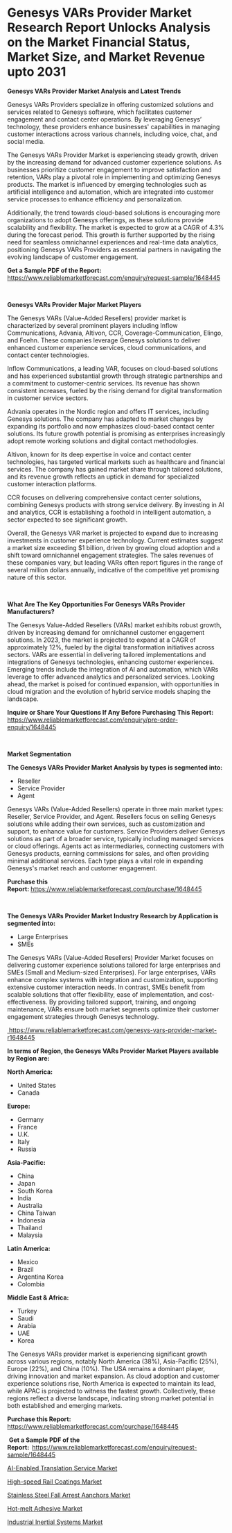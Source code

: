 <p><h1>Genesys VARs Provider Market Research Report Unlocks Analysis on the Market Financial Status, Market Size, and Market Revenue upto 2031</h1></p><p><strong>Genesys VARs Provider Market Analysis and Latest Trends</strong></p>
<p><p>Genesys VARs Providers specialize in offering customized solutions and services related to Genesys software, which facilitates customer engagement and contact center operations. By leveraging Genesys’ technology, these providers enhance businesses' capabilities in managing customer interactions across various channels, including voice, chat, and social media.</p><p>The Genesys VARs Provider Market is experiencing steady growth, driven by the increasing demand for advanced customer experience solutions. As businesses prioritize customer engagement to improve satisfaction and retention, VARs play a pivotal role in implementing and optimizing Genesys products. The market is influenced by emerging technologies such as artificial intelligence and automation, which are integrated into customer service processes to enhance efficiency and personalization.</p><p>Additionally, the trend towards cloud-based solutions is encouraging more organizations to adopt Genesys offerings, as these solutions provide scalability and flexibility. The market is expected to grow at a CAGR of 4.3% during the forecast period. This growth is further supported by the rising need for seamless omnichannel experiences and real-time data analytics, positioning Genesys VARs Providers as essential partners in navigating the evolving landscape of customer engagement.</p></p>
<p><strong>Get a Sample PDF of the Report:&nbsp;</strong> <a href="https://www.reliablemarketforecast.com/enquiry/request-sample/1648445?utm_campaign=1125&utm_medium=2&utm_source=Github&utm_content=ia&utm_term=15102024&utm_id=genesys-vars-provider">https://www.reliablemarketforecast.com/enquiry/request-sample/1648445</a></p>
<p>&nbsp;</p>
<p><strong>Genesys VARs Provider Major Market Players</strong></p>
<p><p>The Genesys VARs (Value-Added Resellers) provider market is characterized by several prominent players including Inflow Communications, Advania, Altivon, CCR, Coverage-Communication, Elingo, and Foehn. These companies leverage Genesys solutions to deliver enhanced customer experience services, cloud communications, and contact center technologies.</p><p>Inflow Communications, a leading VAR, focuses on cloud-based solutions and has experienced substantial growth through strategic partnerships and a commitment to customer-centric services. Its revenue has shown consistent increases, fueled by the rising demand for digital transformation in customer service sectors.</p><p>Advania operates in the Nordic region and offers IT services, including Genesys solutions. The company has adapted to market changes by expanding its portfolio and now emphasizes cloud-based contact center solutions. Its future growth potential is promising as enterprises increasingly adopt remote working solutions and digital contact methodologies.</p><p>Altivon, known for its deep expertise in voice and contact center technologies, has targeted vertical markets such as healthcare and financial services. The company has gained market share through tailored solutions, and its revenue growth reflects an uptick in demand for specialized customer interaction platforms.</p><p>CCR focuses on delivering comprehensive contact center solutions, combining Genesys products with strong service delivery. By investing in AI and analytics, CCR is establishing a foothold in intelligent automation, a sector expected to see significant growth.</p><p>Overall, the Genesys VAR market is projected to expand due to increasing investments in customer experience technology. Current estimates suggest a market size exceeding $1 billion, driven by growing cloud adoption and a shift toward omnichannel engagement strategies. The sales revenues of these companies vary, but leading VARs often report figures in the range of several million dollars annually, indicative of the competitive yet promising nature of this sector.</p></p>
<p>&nbsp;</p>
<p><strong>What Are The Key Opportunities For Genesys VARs Provider Manufacturers?</strong></p>
<p><p>The Genesys Value-Added Resellers (VARs) market exhibits robust growth, driven by increasing demand for omnichannel customer engagement solutions. In 2023, the market is projected to expand at a CAGR of approximately 12%, fueled by the digital transformation initiatives across sectors. VARs are essential in delivering tailored implementations and integrations of Genesys technologies, enhancing customer experiences. Emerging trends include the integration of AI and automation, which VARs leverage to offer advanced analytics and personalized services. Looking ahead, the market is poised for continued expansion, with opportunities in cloud migration and the evolution of hybrid service models shaping the landscape.</p></p>
<p><strong>Inquire or Share Your Questions If Any Before Purchasing This Report:</strong> <a href="https://www.reliablemarketforecast.com/enquiry/pre-order-enquiry/1648445?utm_campaign=1125&utm_medium=2&utm_source=Github&utm_content=ia&utm_term=15102024&utm_id=genesys-vars-provider">https://www.reliablemarketforecast.com/enquiry/pre-order-enquiry/1648445</a></p>
<p>&nbsp;</p>
<p><strong>Market Segmentation</strong></p>
<p><strong>The Genesys VARs Provider Market Analysis by types is segmented into:</strong></p>
<p><ul><li>Reseller</li><li>Service Provider</li><li>Agent</li></ul></p>
<p><p>Genesys VARs (Value-Added Resellers) operate in three main market types: Reseller, Service Provider, and Agent. Resellers focus on selling Genesys solutions while adding their own services, such as customization and support, to enhance value for customers. Service Providers deliver Genesys solutions as part of a broader service, typically including managed services or cloud offerings. Agents act as intermediaries, connecting customers with Genesys products, earning commissions for sales, and often providing minimal additional services. Each type plays a vital role in expanding Genesys's market reach and customer engagement.</p></p>
<p><strong>Purchase this Report:&nbsp;</strong><a href="https://www.reliablemarketforecast.com/purchase/1648445?utm_campaign=1125&utm_medium=2&utm_source=Github&utm_content=ia&utm_term=15102024&utm_id=genesys-vars-provider">https://www.reliablemarketforecast.com/purchase/1648445</a></p>
<p>&nbsp;</p>
<p><strong>The Genesys VARs Provider Market Industry Research by Application is segmented into:</strong></p>
<p><ul><li>Large Enterprises</li><li>SMEs</li></ul></p>
<p><p>The Genesys VARs (Value-Added Resellers) Provider Market focuses on delivering customer experience solutions tailored for large enterprises and SMEs (Small and Medium-sized Enterprises). For large enterprises, VARs enhance complex systems with integration and customization, supporting extensive customer interaction needs. In contrast, SMEs benefit from scalable solutions that offer flexibility, ease of implementation, and cost-effectiveness. By providing tailored support, training, and ongoing maintenance, VARs ensure both market segments optimize their customer engagement strategies through Genesys technology.</p></p>
<p><a href="https://www.reliablemarketforecast.com/genesys-vars-provider-market-r1648445?utm_campaign=1125&utm_medium=2&utm_source=Github&utm_content=ia&utm_term=15102024&utm_id=genesys-vars-provider">&nbsp;https://www.reliablemarketforecast.com/genesys-vars-provider-market-r1648445</a></p>
<p><strong>In terms of Region, the Genesys VARs Provider Market Players available by Region are:</strong></p>
<p>
    <p> <strong> North America: </strong>
        <ul>
            <li>United States</li>
            <li>Canada</li>
        </ul>
        </p> 
    <p> <strong> Europe: </strong>
        <ul>
            <li>Germany</li>
            <li>France</li>
            <li>U.K.</li>
            <li>Italy</li>
            <li>Russia</li>
        </ul>
        </p> 
    <p> <strong> Asia-Pacific: </strong>
        <ul>
            <li>China</li>
            <li>Japan</li>
            <li>South Korea</li>
            <li>India</li>
            <li>Australia</li>
            <li>China Taiwan</li>
            <li>Indonesia</li>
            <li>Thailand</li>
            <li>Malaysia</li>
        </ul>
        </p> 
    <p> <strong> Latin America: </strong>
        <ul>
            <li>Mexico</li>
            <li>Brazil</li>
            <li>Argentina Korea</li>
            <li>Colombia</li>
        </ul>
        </p> 
    <p> <strong> Middle East & Africa: </strong>
        <ul>
            <li>Turkey</li>
            <li>Saudi</li>
            <li>Arabia</li>
            <li>UAE</li>
            <li>Korea</li>
        </ul>
    </p>
    </p>
<p><p>The Genesys VARs provider market is experiencing significant growth across various regions, notably North America (38%), Asia-Pacific (25%), Europe (22%), and China (10%). The USA remains a dominant player, driving innovation and market expansion. As cloud adoption and customer experience solutions rise, North America is expected to maintain its lead, while APAC is projected to witness the fastest growth. Collectively, these regions reflect a diverse landscape, indicating strong market potential in both established and emerging markets.</p></p>
<p><strong>Purchase this Report: </strong><a href="https://www.reliablemarketforecast.com/purchase/1648445?utm_campaign=1125&utm_medium=2&utm_source=Github&utm_content=ia&utm_term=15102024&utm_id=genesys-vars-provider">https://www.reliablemarketforecast.com/purchase/1648445</a></p>
<p>&nbsp;<strong>Get a Sample PDF of the Report:&nbsp;&nbsp;</strong><a href="https://www.reliablemarketforecast.com/enquiry/request-sample/1648445?utm_campaign=1125&utm_medium=2&utm_source=Github&utm_content=ia&utm_term=15102024&utm_id=genesys-vars-provider">https://www.reliablemarketforecast.com/enquiry/request-sample/1648445</a></p>
<p><strong></strong></p>
<p><p><a href="https://github.com/berna3d1akin/Market-Research-Report-List-1/blob/main/ai-enabled-translation-service-market.md?utm_campaign=1125&utm_medium=2&utm_source=Github&utm_content=ia&utm_term=15102024&utm_id=genesys-vars-provider">AI-Enabled Translation Service Market</a></p><p><a href="https://www.linkedin.com/pulse/comprehensive-high-speed-rail-coatings-market-report-segmentation-ryi2e?trk=public_post_embed_feed-article-content&utm_campaign=1125&utm_medium=2&utm_source=Github&utm_content=ia&utm_term=15102024&utm_id=genesys-vars-provider">High-speed Rail Coatings Market</a></p><p><a href="https://github.com/carsonlv80bas/Market-Research-Report-List-1/blob/main/stainless-steel-fall-arrest-aanchors-market.md?utm_campaign=1125&utm_medium=2&utm_source=Github&utm_content=ia&utm_term=15102024&utm_id=genesys-vars-provider">Stainless Steel Fall Arrest Aanchors Market</a></p><p><a href="https://www.linkedin.com/pulse/strategic-market-insights-navigating-global-hot-melt-adhesive-wwp2e?trk=public_post_embed_feed-article-content&utm_campaign=1125&utm_medium=2&utm_source=Github&utm_content=ia&utm_term=15102024&utm_id=genesys-vars-provider">Hot-melt Adhesive Market</a></p><p><a href="https://www.linkedin.com/pulse/investment-opportunities-industrial-inertial-systems-sector-risk-jghge?trk=public_post_embed_feed-article-content&utm_campaign=1125&utm_medium=2&utm_source=Github&utm_content=ia&utm_term=15102024&utm_id=genesys-vars-provider">Industrial Inertial Systems Market</a></p></p>